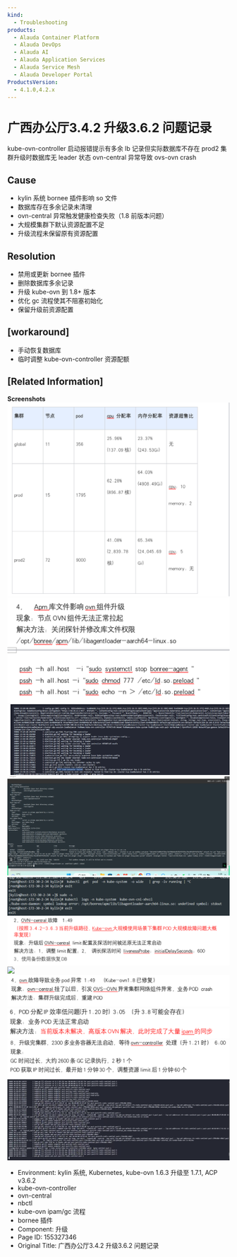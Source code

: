 ```yaml
---
kind:
  - Troubleshooting
products:
  - Alauda Container Platform
  - Alauda DevOps
  - Alauda AI
  - Alauda Application Services
  - Alauda Service Mesh
  - Alauda Developer Portal
ProductsVersion:
  - 4.1.0,4.2.x
---
```

<!-- A type of document that involves encountering a fault, diagnosing it, performing root cause analysis, and providing solutions. -->

# 广西办公厅3.4.2 升级3.6.2 问题记录

kube-ovn-controller 启动报错提示有多余 lb 记录但实际数据库不存在 prod2 集群升级时数据库无 leader 状态 ovn-central 异常导致 ovs-ovn crash

## Cause
- kylin 系统 bornee 插件影响 so 文件
- 数据库存在多余记录未清理
- ovn-central 异常触发健康检查失败（1.8 前版本问题）
- 大规模集群下默认资源配置不足
- 升级流程未保留原有资源配置

## Resolution
- 禁用或更新 bornee 插件
- 删除数据库多余记录
- 升级 kube-ovn 到 1.8+ 版本
- 优化 gc 流程使其不阻塞初始化
- 保留升级前资源配置

## [workaround]
- 手动恢复数据库
- 临时调整 kube-ovn-controller 资源配额

## [Related Information]
**Screenshots**
![](assets/yan-xi-ban-gong-ting-3-4-2-sheng-ji-3-6-2-wen-ti-ji-lu/image2023-8-7_9-43-26.png)
![](assets/yan-xi-ban-gong-ting-3-4-2-sheng-ji-3-6-2-wen-ti-ji-lu/image2023-8-7_9-35-1.png)
![](assets/yan-xi-ban-gong-ting-3-4-2-sheng-ji-3-6-2-wen-ti-ji-lu/image2023-8-7_9-39-49.png)
![](assets/yan-xi-ban-gong-ting-3-4-2-sheng-ji-3-6-2-wen-ti-ji-lu/image2023-8-7_9-53-4.png)
![](assets/yan-xi-ban-gong-ting-3-4-2-sheng-ji-3-6-2-wen-ti-ji-lu/image2023-8-7_9-53-11.png)
![](assets/yan-xi-ban-gong-ting-3-4-2-sheng-ji-3-6-2-wen-ti-ji-lu/image2023-8-7_10-9-2.png)
![](assets/yan-xi-ban-gong-ting-3-4-2-sheng-ji-3-6-2-wen-ti-ji-lu/image2023-8-7_10-9-50.png)
![](assets/yan-xi-ban-gong-ting-3-4-2-sheng-ji-3-6-2-wen-ti-ji-lu/image2023-8-7_10-15-6.png)
![](assets/yan-xi-ban-gong-ting-3-4-2-sheng-ji-3-6-2-wen-ti-ji-lu/image2023-8-7_10-17-2.png)
![](assets/yan-xi-ban-gong-ting-3-4-2-sheng-ji-3-6-2-wen-ti-ji-lu/image2023-8-7_10-17-33.png)
![](assets/yan-xi-ban-gong-ting-3-4-2-sheng-ji-3-6-2-wen-ti-ji-lu/image2023-8-7_10-25-8.png)
- Environment: kylin 系统, Kubernetes, kube-ovn 1.6.3 升级至 1.7.1, ACP v3.6.2
- kube-ovn-controller
- ovn-central
- nbctl
- kube-ovn ipam/gc 流程
- bornee 插件
- Component: 升级
- Page ID: 155327346
- Original Title: 广西办公厅3.4.2 升级3.6.2 问题记录
